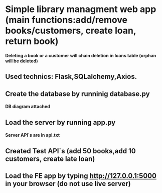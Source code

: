  # Simple library managment web app (main functions:add/remove books/customers, create loan, return book)
 #### Deleting a book or a customer will chain deletion in loans table (orphan will be deleted)
 ## Used technics: Flask,SQLalchemy,Axios.
 ## Create the database by runninig database.py
 #### DB diagram attached
 ## Load the server by running app.py
 #### Server API`s are in api.txt
 ## Created Test API`s (add 50 books,add 10 customers, create late loan)
 ## Load the FE app by typing http://127.0.0.1:5000 in your browser (do not use live server)
